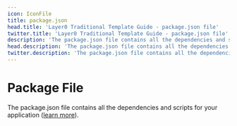 ```yaml
---
icon: IconFile
title: package.json
head.title: 'Layer0 Traditional Template Guide - package.json file'
twitter.title: 'Layer0 Traditional Template Guide - package.json file'
description: 'The package.json file contains all the dependencies and scripts for your application (learn more).'
head.description: 'The package.json file contains all the dependencies and scripts for your application (learn more).'
twitter.description: 'The package.json file contains all the dependencies and scripts for your application (learn more).'
---
```


# Package File

The package.json file contains all the dependencies and scripts for your application ([learn more](https://docs.npmjs.com/cli/v7/configuring-npm/package-json)).
